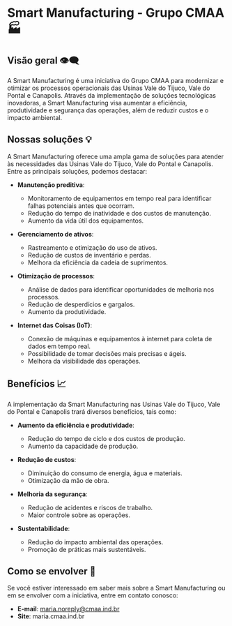 # Smart Manufacturing - Grupo CMAA 🏭

## Visão geral 👁️‍🗨️

A Smart Manufacturing é uma iniciativa do Grupo CMAA para modernizar e otimizar os processos operacionais das Usinas Vale do Tijuco, Vale do Pontal e Canapolis. Através da implementação de soluções tecnológicas inovadoras, a Smart Manufacturing visa aumentar a eficiência, produtividade e segurança das operações, além de reduzir custos e o impacto ambiental.

## Nossas soluções 💡

A Smart Manufacturing oferece uma ampla gama de soluções para atender às necessidades das Usinas Vale do Tijuco, Vale do Pontal e Canapolis. Entre as principais soluções, podemos destacar:

- **Manutenção preditiva**:
  - Monitoramento de equipamentos em tempo real para identificar falhas potenciais antes que ocorram.
  - Redução do tempo de inatividade e dos custos de manutenção.
  - Aumento da vida útil dos equipamentos.

- **Gerenciamento de ativos**:
  - Rastreamento e otimização do uso de ativos.
  - Redução de custos de inventário e perdas.
  - Melhora da eficiência da cadeia de suprimentos.

- **Otimização de processos**:
  - Análise de dados para identificar oportunidades de melhoria nos processos.
  - Redução de desperdícios e gargalos.
  - Aumento da produtividade.

- **Internet das Coisas (IoT)**:
  - Conexão de máquinas e equipamentos à internet para coleta de dados em tempo real.
  - Possibilidade de tomar decisões mais precisas e ágeis.
  - Melhora da visibilidade das operações.

## Benefícios 📈

A implementação da Smart Manufacturing nas Usinas Vale do Tijuco, Vale do Pontal e Canapolis trará diversos benefícios, tais como:

- **Aumento da eficiência e produtividade**:
  - Redução do tempo de ciclo e dos custos de produção.
  - Aumento da capacidade de produção.

- **Redução de custos**:
  - Diminuição do consumo de energia, água e materiais.
  - Otimização da mão de obra.

- **Melhoria da segurança**:
  - Redução de acidentes e riscos de trabalho.
  - Maior controle sobre as operações.

- **Sustentabilidade**:
  - Redução do impacto ambiental das operações.
  - Promoção de práticas mais sustentáveis.

## Como se envolver 🤝

Se você estiver interessado em saber mais sobre a Smart Manufacturing ou em se envolver com a iniciativa, entre em contato conosco:

- **E-mail**: maria.noreply@cmaa.ind.br
- **Site**: maria.cmaa.ind.br
